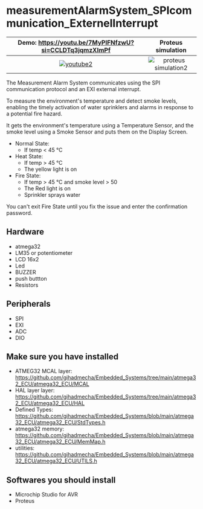 # measurementAlarmSystem_SPIcommunication_ExternelInterrupt

Demo: https://youtu.be/7MyPIFNfzwU?si=CCLDTq3jqmzXImPf            |  Proteus simulation
:-------------------------:|:-------------------------:
[![youtube2](https://github.com/gihadmecha/measurementAlarmSystem_SPIcommunication_ExternelInterrupt/assets/19871755/0a34612b-d039-48b0-98b5-6e025860fa11)](https://youtu.be/7MyPIFNfzwU?si=CCLDTq3jqmzXImPf) | ![proteus simulation2](https://github.com/gihadmecha/measurementAlarmSystem_SPIcommunication_ExternelInterrupt/assets/19871755/a01cdfe3-0fba-40a9-81e1-37f381382e92)

The Measurement Alarm System communicates using the SPI communication protocol and an EXI external interrupt.

To measure the environment's temperature and detect smoke levels, enabling the timely activation of water sprinklers and alarms in response to a potential fire hazard.

It gets the environment's temperature using a Temperature Sensor, and the smoke level using a Smoke Sensor and puts them on the Display Screen.
- Normal State:
  - If temp < 45 °C
- Heat State:
  - If temp > 45 °C
  - The yellow light is on
- Fire State:
  - If temp > 45 °C and smoke level > 50
  - The Red light is on
  - Sprinkler sprays water

You can't exit Fire State until you fix the issue and enter the confirmation password.

## Hardware
- atmega32
- LM35 or potentiometer
- LCD 16x2
- Led
- BUZZER
- push buttton
- Resistors

## Peripherals
- SPI
- EXI
- ADC
- DIO

## Make sure you have installed
- ATMEG32 MCAL layer: https://github.com/gihadmecha/Embedded_Systems/tree/main/atmega32_ECU/atmega32_ECU/MCAL
- HAL layer layer: https://github.com/gihadmecha/Embedded_Systems/tree/main/atmega32_ECU/atmega32_ECU/HAL
- Defined Types: https://github.com/gihadmecha/Embedded_Systems/blob/main/atmega32_ECU/atmega32_ECU/StdTypes.h
- atmega32 memory: https://github.com/gihadmecha/Embedded_Systems/blob/main/atmega32_ECU/atmega32_ECU/MemMap.h
- utilities: https://github.com/gihadmecha/Embedded_Systems/blob/main/atmega32_ECU/atmega32_ECU/UTILS.h

## Softwares you should install
- Microchip Studio for AVR
- Proteus

